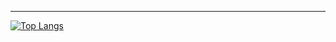 


***
[![Top Langs](https://github-readme-stats.vercel.app/api/top-langs/?username=burger2020&langs_count=10&layout=compact&theme=dark)](https://github.com/burger2020)
